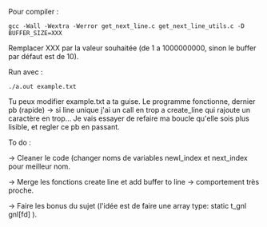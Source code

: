 Pour compiler :
```
gcc -Wall -Wextra -Werror get_next_line.c get_next_line_utils.c -D BUFFER_SIZE=XXX
```
Remplacer XXX par la valeur souhaitée (de 1 a 1000000000, sinon le buffer par défaut est de 10).

Run avec :
```
./a.out example.txt
```

Tu peux modifier example.txt a ta guise.
Le programme fonctionne, dernier pb (rapide) -> si line unique j'ai un call en trop a create_line qui rajoute un caractère en trop...
Je vais essayer de refaire ma boucle qu'elle sois plus lisible, et regler ce pb en passant.


To do :

-> Cleaner le code (changer noms de variables newl_index et next_index pour meilleur nom.

-> Merge les fonctions create line et add buffer to line -> comportement très proche.

-> Faire les bonus du sujet (l'idée est de faire une array type: static t_gnl	gnl[fd] ).
